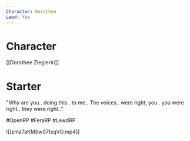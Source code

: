 ```yaml
---
Character: Dorothee
Lewd: Yes
---
```

# Character
[[Dorothee Zieglerin]]

# Starter
"Why are you.. doing this.. to me.. The voices.. were right, you.. you were right.. they were right.."

#OpenRP #FeraRP #LewdRP 


![[zmz7aKMbwS7tsqVO.mp4]]